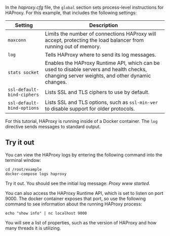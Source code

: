 In the *haproxy.cfg* file, the `global` section sets process-level instructions for HAProxy. For this example, that includes the following settings:

| Setting                  | Description                                                                                                                                  |
|--------------------------|----------------------------------------------------------------------------------------------------------------------------------------------|
| `maxconn`                  | Limits the number of connections HAProxy will accept, protecting the load balancer from running out of memory.                               |
| `log`                      | Tells HAProxy where to send its log messages.                                                                                                |
| `stats socket`             | Enables the HAProxy Runtime API, which can be used to disable servers and health checks, changing server weights, and other dynamic changes. |
| `ssl-default-bind-ciphers` | Lists SSL and TLS ciphers to use by default.                                                                                                 |
| `ssl-default-bind-options` | Lists SSL and TLS options, such as `ssl-min-ver` to disable support for older protocols.                                                     |

For this tutorial, HAProxy is running inside of a Docker container. The `log` directive sends messages to standard output.

## Try it out

You can view the HAProxy logs by entering the following command into the terminal window:

```
cd /root/example
docker-compose logs haproxy
```

Try it out. You should see the initial log message: *Proxy www started*.

You can also access the HAProxy Runtime API, which is set to listen on port 9000. The docker container exposes that port, so use the following command to see information about the running HAProxy process:

```
echo "show info" | nc localhost 9000
```

You will see a list of properties, such as the version of HAProxy and how many threads it is utilizing.